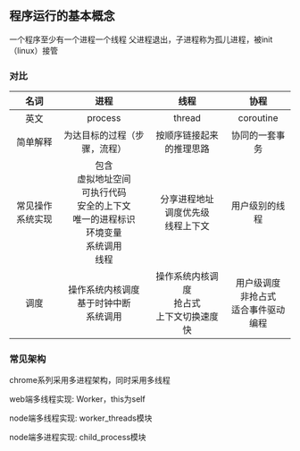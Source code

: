 ## 程序运行的基本概念

一个程序至少有一个进程一个线程
父进程退出，子进程称为孤儿进程，被init（linux）接管

### 对比

|名词|进程|线程|协程|
|:----:|:----:|:----:|:----:|
|英文 |process|thread|coroutine|
|简单解释 |为达目标的过程（步骤，流程）|按顺序链接起来的推理思路|协同的一套事务|
|常见操作系统实现 |包含<br/>虚拟地址空间<br/>可执行代码<br/>安全的上下文<br/>唯一的进程标识<br/>环境变量<br/>系统调用<br/>线程|分享进程地址<br/>调度优先级<br/> 线程上下文|用户级别的线程|
|调度|操作系统内核调度<br/>基于时钟中断<br/>系统调用|操作系统内核调度<br/>抢占式<br/>上下文切换速度快|用户级调度<br/>非抢占式<br/>适合事件驱动编程|


### 常见架构

chrome系列采用多进程架构，同时采用多线程

web端多线程实现: Worker，this为self

node端多线程实现: worker_threads模块

node端多进程实现: child_process模块
